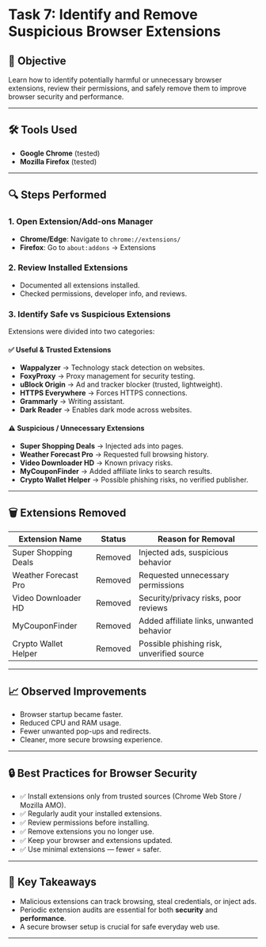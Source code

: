 # Task 7: Identify and Remove Suspicious Browser Extensions

## 📌 Objective
Learn how to identify potentially harmful or unnecessary browser extensions, review their permissions, and safely remove them to improve browser security and performance.

---

## 🛠️ Tools Used
- **Google Chrome** (tested)  
- **Mozilla Firefox** (tested)  

---

## 🔍 Steps Performed

### 1. Open Extension/Add-ons Manager
- **Chrome/Edge**: Navigate to `chrome://extensions/`  
- **Firefox**: Go to `about:addons` → Extensions  

### 2. Review Installed Extensions
- Documented all extensions installed.  
- Checked permissions, developer info, and reviews.  

### 3. Identify Safe vs Suspicious Extensions
Extensions were divided into two categories:  

#### ✅ Useful & Trusted Extensions
- **Wappalyzer** → Technology stack detection on websites.  
- **FoxyProxy** → Proxy management for security testing.  
- **uBlock Origin** → Ad and tracker blocker (trusted, lightweight).  
- **HTTPS Everywhere** → Forces HTTPS connections.  
- **Grammarly** → Writing assistant.  
- **Dark Reader** → Enables dark mode across websites.  

#### ⚠️ Suspicious / Unnecessary Extensions
- **Super Shopping Deals** → Injected ads into pages.  
- **Weather Forecast Pro** → Requested full browsing history.  
- **Video Downloader HD** → Known privacy risks.  
- **MyCouponFinder** → Added affiliate links to search results.  
- **Crypto Wallet Helper** → Possible phishing risks, no verified publisher.  

---

## 🗑️ Extensions Removed

| Extension Name       | Status   | Reason for Removal                        |
|----------------------|----------|-------------------------------------------|
| Super Shopping Deals | Removed  | Injected ads, suspicious behavior          |
| Weather Forecast Pro | Removed  | Requested unnecessary permissions         |
| Video Downloader HD  | Removed  | Security/privacy risks, poor reviews       |
| MyCouponFinder       | Removed  | Added affiliate links, unwanted behavior   |
| Crypto Wallet Helper | Removed  | Possible phishing risk, unverified source  |

---

## 📈 Observed Improvements
- Browser startup became faster.  
- Reduced CPU and RAM usage.  
- Fewer unwanted pop-ups and redirects.  
- Cleaner, more secure browsing experience.  

---

## 🔒 Best Practices for Browser Security
- ✅ Install extensions only from trusted sources (Chrome Web Store / Mozilla AMO).  
- ✅ Regularly audit your installed extensions.  
- ✅ Review permissions before installing.  
- ✅ Remove extensions you no longer use.  
- ✅ Keep your browser and extensions updated.  
- ✅ Use minimal extensions — fewer = safer.  

---

## 📝 Key Takeaways
- Malicious extensions can track browsing, steal credentials, or inject ads.  
- Periodic extension audits are essential for both **security** and **performance**.  
- A secure browser setup is crucial for safe everyday web use.  

---

